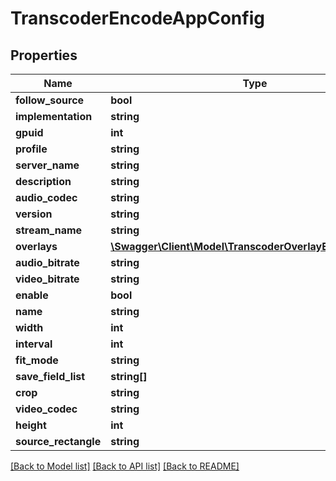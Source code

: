 # TranscoderEncodeAppConfig

## Properties
Name | Type | Description | Notes
------------ | ------------- | ------------- | -------------
**follow_source** | **bool** |  | 
**implementation** | **string** |  | 
**gpuid** | **int** |  | 
**profile** | **string** |  | 
**server_name** | **string** |  | 
**description** | **string** |  | 
**audio_codec** | **string** |  | 
**version** | **string** |  | 
**stream_name** | **string** |  | 
**overlays** | [**\Swagger\Client\Model\TranscoderOverlayEncodeConfig[]**](TranscoderOverlayEncodeConfig.md) |  | 
**audio_bitrate** | **string** |  | 
**video_bitrate** | **string** |  | 
**enable** | **bool** |  | 
**name** | **string** |  | 
**width** | **int** |  | 
**interval** | **int** |  | 
**fit_mode** | **string** |  | 
**save_field_list** | **string[]** |  | [optional] 
**crop** | **string** |  | 
**video_codec** | **string** |  | 
**height** | **int** |  | 
**source_rectangle** | **string** |  | 

[[Back to Model list]](../README.md#documentation-for-models) [[Back to API list]](../README.md#documentation-for-api-endpoints) [[Back to README]](../README.md)


